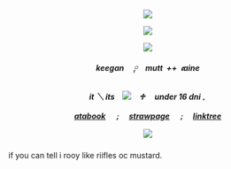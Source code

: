 <h5 align="center"> 

![](https://files.catbox.moe/yb6k8b.png)

  ![](https://camo.githubusercontent.com/2aa1bcdc0d140fb5449ae1573c7c7dfacd78f5b177e30321aa6367edf9ee9f2b/68747470733a2f2f6b6f6d617265762e636f6d2f67687076632f3f757365726e616d653d75746167657a26636f6c6f723d424142414241)

![](https://files.catbox.moe/9zq09g.gif)

keegan　 ༙　mutt ‎ ++ ‎  𝖈aine
 
it ＼ its　![](https://files.catbox.moe/giyh9k.gif)　♱　 under 16 dni     𓈒 ‎ 

[*atabook*](https://stink0.atabook.org)　﹔　[*strawpage*](https://decisions.straw.page)　﹔　[*linktree*](https://guns.lol/sisyphus)

![](https://files.catbox.moe/5ru707.png)

</h5>
if you can tell i rooy like riifles oc mustard.
